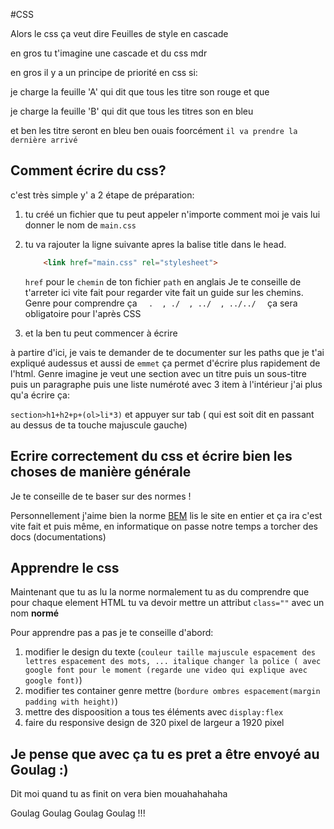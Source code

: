 #CSS

Alors le css ça veut dire Feuilles de style en cascade

en gros tu t'imagine une cascade et du css mdr 

en gros il y a un principe de priorité en css si: 

je charge la feuille 'A' qui dit que tous les titre son rouge et que 

je charge la feuille 'B' qui dit que tous les titres son en bleu

et ben les titre seront en bleu ben ouais foorcément `il va prendre la dernière arrivé`

## Comment écrire du css?
c'est très simple y' a 2 étape de préparation:

1. tu créé un fichier que tu peut appeler n'importe comment moi je vais lui donner le nom de `main.css`
2. tu va rajouter la ligne suivante apres la balise title dans le head.
    ```HTML
        <link href="main.css" rel="stylesheet">
    ```
    `href` pour le `chemin` de ton fichier `path` en anglais
    Je te conseille de t'arreter ici vite fait pour regarder vite fait un guide sur les chemins.
    Genre pour comprendre ça `   .  , ./  , ../  , ../../   ` ça sera obligatoire pour l'après CSS
    
3. et la ben tu peut commencer à écrire

à partire d'ici, je vais te demander de te documenter sur les paths que je t'ai expliqué audessus et aussi de `emmet` ça permet d'écrire plus rapidement de l'html.
Genre imagine je veut une section avec un titre puis un sous-titre puis un paragraphe puis une liste numéroté avec 3 item à l'intérieur j'ai plus qu'a écrire ça:

`section>h1+h2+p+(ol>li*3)` et appuyer sur tab ( qui est soit dit en passant au dessus de ta touche majuscule gauche)

## Ecrire correctement du css et écrire bien les choses de manière générale
Je te conseille de te baser sur des normes !

Personnellement j'aime bien la norme [BEM](https://getbem.com/) lis le site en entier et ça ira c'est vite fait et puis même, 
en informatique on passe notre temps a torcher des docs (documentations)

## Apprendre le css
Maintenant que tu as lu la norme normalement tu as du comprendre que pour chaque element HTML tu va devoir mettre un attribut `class=""` avec un nom **normé**

Pour apprendre pas a pas je te conseille d'abord:
1. modifier le design du texte (`couleur taille majuscule espacement des lettres espacement des mots, ... italique changer la police ( avec google font pour le moment (regarde une video qui explique avec google font)`)
2. modifier tes container genre mettre (`bordure ombres espacement(margin padding with height)`)
3. mettre des dispoosition a tous tes éléments avec `display:flex`
4. faire du responsive design de 320 pixel de largeur a 1920 pixel

## Je pense que avec ça tu es pret a être envoyé au Goulag :)

Dit moi quand tu as finit       on vera bien mouahahahaha 

Goulag Goulag Goulag Goulag !!!
